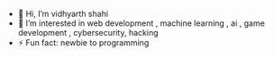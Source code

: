 - 👋 Hi, I’m vidhyarth shahi
- 👀 I’m interested in web development , machine learning , ai , game development , cybersecurity, hacking
- ⚡ Fun fact: newbie to programming

<!---
vidhyarth08/vidhyarth08 is a ✨ special ✨ repository because its `README.md` (this file) appears on your GitHub profile.
You can click the Preview link to take a look at your changes.
--->
